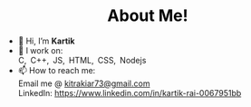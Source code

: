 # <h1 style="color: Black; text-align:center;">About Me!</h1>
- 👋 Hi, I’m <b>Kartik</b>
- 🌱 I work on:
         <div>
        <span style="margin-right:3px;">C, </span>
        <span style="margin-right:3px;">C++, </span>
        <span style="margin-right:3px;">JS, </span>
        <span style="margin-right:3px;">HTML, </span>
        <span style="margin-right:3px;">CSS, </span>
        <span style="margin-right:3px;">Nodejs</span>
         </div>
- 📫 How to reach me:
         <div>Email me @ kitrakiar73@gmail.com</div>
         <div>LinkedIn: https://www.linkedin.com/in/kartik-rai-0067951bb</div>
  
